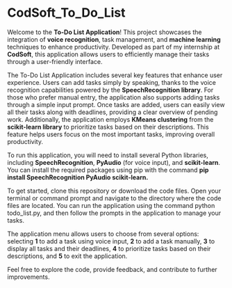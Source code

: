 # CodSoft_To_Do_List
Welcome to the **To-Do List Application**! This project showcases the integration of **voice recognition**, task management, and **machine learning** techniques to enhance productivity. Developed as part of my internship at **CodSoft**, this application allows users to efficiently manage their tasks through a user-friendly interface.

The To-Do List Application includes several key features that enhance user experience. Users can add tasks simply by speaking, thanks to the voice recognition capabilities powered by the **SpeechRecognition library**. For those who prefer manual entry, the application also supports adding tasks through a simple input prompt. Once tasks are added, users can easily view all their tasks along with deadlines, providing a clear overview of pending work. Additionally, the application employs **KMeans clustering** from the **scikit-learn library** to prioritize tasks based on their descriptions. This feature helps users focus on the most important tasks, improving overall productivity.

To run this application, you will need to install several Python libraries, including **SpeechRecognition**, **PyAudio** (for voice input), and **scikit-learn**. You can install the required packages using pip with the command **pip install SpeechRecognition PyAudio scikit-learn.**

To get started, clone this repository or download the code files. Open your terminal or command prompt and navigate to the directory where the code files are located. You can run the application using the command python todo_list.py, and then follow the prompts in the application to manage your tasks.

The application menu allows users to choose from several options: selecting **1** to add a task using voice input, **2** to add a task manually, **3** to display all tasks and their deadlines, **4** to prioritize tasks based on their descriptions, and **5** to exit the application.

Feel free to explore the code, provide feedback, and contribute to further improvements.
